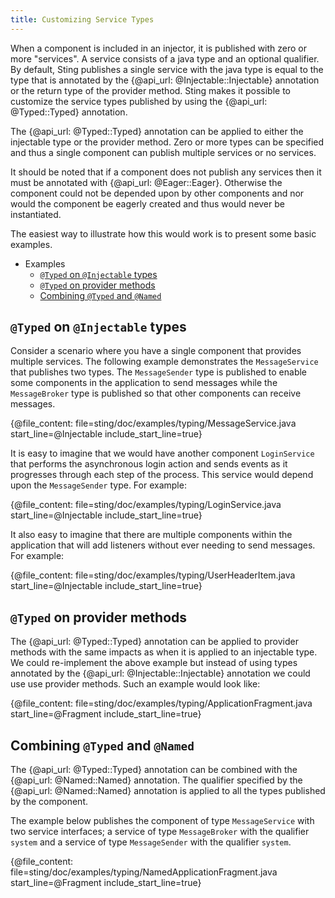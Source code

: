 ```yaml
---
title: Customizing Service Types
---
```


When a component is included in an injector, it is published with zero or more "services". A service consists
of a java type and an optional qualifier. By default, Sting publishes a single service with the java type is
equal to the type that is annotated by the {@api_url: @Injectable::Injectable} annotation or the return type
of the provider method. Sting makes it possible to customize the service types published by using the
{@api_url: @Typed::Typed} annotation.

The {@api_url: @Typed::Typed} annotation can be applied to either the injectable type or the provider method.
Zero or more types can be specified and thus a single component can publish multiple services or no services.

It should be noted that if a component does not publish any services then it must be annotated with
{@api_url: @Eager::Eager}. Otherwise the component could not be depended upon by other components and nor would
the component be eagerly created and thus would never be instantiated.

The easiest way to illustrate how this would work is to present some basic examples.

<nav class="page-toc">

<!-- toc -->

* <a>Examples</a>
  - [`@Typed` on `@Injectable` types](#typed-on-injectable-types)
  - [`@Typed` on provider methods](#typed-on-provider-methods)
  - [Combining `@Typed` and `@Named`](#combining-typed-and-named)

<!-- tocstop -->

</nav>

## `@Typed` on `@Injectable` types

Consider a scenario where you have a single component that provides multiple services. The following
example demonstrates the `MessageService` that publishes two types. The `MessageSender` type is published
to enable some components in the application to send messages while the `MessageBroker` type is published
so that other components can receive messages.

{@file_content: file=sting/doc/examples/typing/MessageService.java start_line=@Injectable include_start_line=true}

It is easy to imagine that we would have another component `LoginService` that performs the asynchronous
login action and sends events as it progresses through each step of the process. This service would depend upon
the `MessageSender` type. For example:

{@file_content: file=sting/doc/examples/typing/LoginService.java start_line=@Injectable include_start_line=true}

It also easy to imagine that there are multiple components within the application that will add listeners without
ever needing to send messages. For example:

{@file_content: file=sting/doc/examples/typing/UserHeaderItem.java start_line=@Injectable include_start_line=true}

## `@Typed` on provider methods

The {@api_url: @Typed::Typed} annotation can be applied to provider methods with the same impacts as when
it is applied to an injectable type. We could re-implement the above example but instead of using types
annotated by the {@api_url: @Injectable::Injectable} annotation we could use use provider methods. Such an
example would look like:

{@file_content: file=sting/doc/examples/typing/ApplicationFragment.java start_line=@Fragment include_start_line=true}

## Combining `@Typed` and `@Named`

The {@api_url: @Typed::Typed} annotation can be combined with the {@api_url: @Named::Named} annotation.
The qualifier specified by the {@api_url: @Named::Named} annotation is applied to all the types published
by the component.

The example below publishes the component of type `MessageService` with two service interfaces; a service
of type `MessageBroker` with the qualifier `system` and a service of type `MessageSender` with the qualifier
`system`.

{@file_content: file=sting/doc/examples/typing/NamedApplicationFragment.java start_line=@Fragment include_start_line=true}
